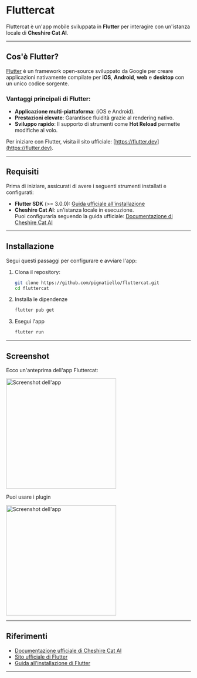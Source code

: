 # Fluttercat

Fluttercat è un'app mobile sviluppata in **Flutter** per interagire con un'istanza locale di **Cheshire Cat AI**.  

---

## Cos'è Flutter?

[Flutter](https://flutter.dev) è un framework open-source sviluppato da Google per creare applicazioni nativamente compilate per **iOS**, **Android**, **web** e **desktop** con un unico codice sorgente.  

### Vantaggi principali di Flutter:
- **Applicazione multi-piattaforma**: (iOS e Android).
- **Prestazioni elevate**: Garantisce fluidità grazie al rendering nativo.
- **Sviluppo rapido**: Il supporto di strumenti come **Hot Reload** permette modifiche al volo.

Per iniziare con Flutter, visita il sito ufficiale: [https://flutter.dev](https://flutter.dev).

---

## Requisiti

Prima di iniziare, assicurati di avere i seguenti strumenti installati e configurati:

- **Flutter SDK** (>= 3.0.0): [Guida ufficiale all'installazione](https://docs.flutter.dev/get-started/install)
- **Cheshire Cat AI**: un'istanza locale in esecuzione.  
  Puoi configurarla seguendo la guida ufficiale: [Documentazione di Cheshire Cat AI](https://cheshire-cat-ai.github.io/docs/)


---

## Installazione

Segui questi passaggi per configurare e avviare l'app:

1. Clona il repository:
   ```bash
   git clone https://github.com/pignatiello/fluttercat.git
   cd fluttercat

2. Installa le dipendenze
   ```bash
   flutter pub get
3. Esegui l'app

   ```bash
   flutter run

---

## Screenshot

Ecco un'anteprima dell'app Fluttercat:

<img src="iphone.png" alt="Screenshot dell'app" width="300">

Puoi usare i plugin

<img src="ws-plugin.png" alt="Screenshot dell'app" width="300">

---

## Riferimenti

- [Documentazione ufficiale di Cheshire Cat AI](https://cheshire-cat-ai.github.io/docs/)
- [Sito ufficiale di Flutter](https://flutter.dev)
- [Guida all'installazione di Flutter](https://docs.flutter.dev/get-started/install)

---



   
